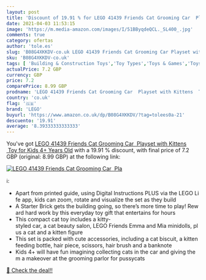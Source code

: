 ```yaml
---
layout: post
title: 'Discount of 19.91 % for LEGO 41439 Friends Cat Grooming Car  Pla'
date: 2021-04-03 11:53:15
image: 'https://m.media-amazon.com/images/I/51BByqdeQCL._SL400_.jpg'
comments: true
category: ofertas
author: 'tole.es'
slug: 'B08G4XKKDV-co.uk LEGO 41439 Friends Cat Grooming Car Playset with...'
sku: 'B08G4XKKDV-co.uk'
tags: [ 'Building & Construction Toys','Toy Types','Toys & Games','Toys Store','lego', ]
actualPrice: 7.2 GBP
currency: GBP
price: 7.2
comparePrice: 8.99 GBP
prodname: 'LEGO 41439 Friends Cat Grooming Car  Playset with Kittens  Toy for Kids 4+ Years Old'
country: 'co.uk'
flag: '🇬🇧'
brand: 'LEGO'
buyurl: 'https://www.amazon.co.uk/dp/B08G4XKKDV/?tag=tolees0a-21'
descuento: '19.91'
average: '8.39333333333333'
---
```


You've got [LEGO 41439 Friends Cat Grooming Car  Playset with Kittens  Toy for Kids 4+ Years Old](https://www.amazon.co.uk/dp/B08G4XKKDV/?tag=tolees0a-21) with a  19.91 % discount, with final price of 7.2 GBP (original: 8.99 GBP) at the following link:

[![LEGO 41439 Friends Cat Grooming Car  Pla](https://m.media-amazon.com/images/I/51BByqdeQCL._SL400_.jpg)](https://www.amazon.co.uk/dp/B08G4XKKDV/?tag=tolees0a-21)

ℹ️:

- Apart from printed guide, using Digital Instructions PLUS via the LEGO Life app, kids can zoom, rotate and visualize the set as they build
- A Starter Brick gets the building going, so there’s more time to play! Reward hard work by this everyday toy gift that entertains for hours
- This compact cat toy includes a kitty-styled car, a cat beauty salon, LEGO Friends Emma and Mia minidolls, plus a cat and a kitten figure
- This set is packed with cute accessories, including a cat biscuit, a kitten feeding bottle, hair piece, scissors, hair brush and a banknote
- Kids 4+ will have fun imagining collecting cats in the car and giving them a makeover at the grooming parlor for pussycats

[🛒 Check the deal!!](https://www.amazon.co.uk/dp/B08G4XKKDV/?tag=tolees0a-21)
